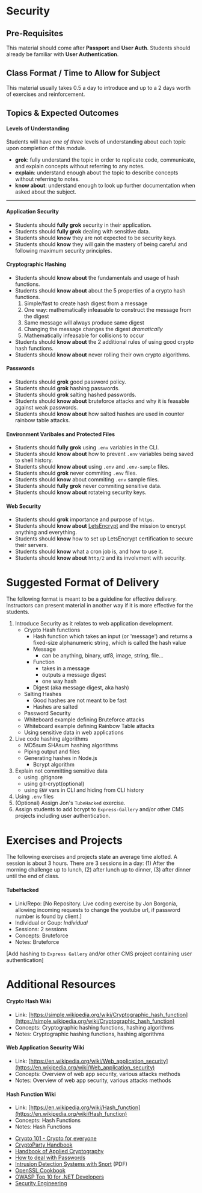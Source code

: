 # Security

## Pre-Requisites
This material should come after **Passport** and **User Auth**. Students should already be familiar with **User Authentication**.

## Class Format / Time to Allow for Subject
This material usually takes 0.5 a day to introduce and up to a 2 days worth of exercises and reinforcement.

## Topics & Expected Outcomes

#### Levels of Understanding
Students will have *one of three* levels of understanding about each topic upon completion of this module.
- **grok**: fully understand the topic in order to replicate code, communicate, and explain concepts without referring to any notes.
- **explain**: understand enough about the topic to describe concepts without referring to notes.
- **know about**: understand enough to look up further documentation when asked about the subject.

---

#### Application Security
- Students should **fully grok** security in their application.
- Students should **fully grok** dealing with sensitive data.
- Students should **know** they are not expected to be security keys.
- Students should **know** they will gain the mastery of being careful and following maximum security principles.

#### Cryptographic Hashing
- Students should **know about** the fundamentals and usage of hash functions.
- Students should **know about** about the 5 properties of a crypto hash functions.
    1. Simple/fast to create hash digest from a message
    2. One way: mathematically infeasable to construct the message from the digest
    3. Same message will always produce same digest
    4. Changing the message changes the digest *dramatically*
    5. Mathematically infeasable for collisions to occur
- Students should **know about** the 2 additional rules of using good crypto hash functions.
- Students should **know about** never rolling their own crypto algorithms.

#### Passwords
- Students should **grok** good password policy.
- Students should **grok** hashing passwords.
- Students should **grok** salting hashed passwords.
- Students should **know about** bruteforce attacks and why it is feasable against weak passwords.
- Students should **know about** how salted hashes are used in counter rainbow table attacks.

#### Environment Varibales and Protected Files
- Students should **fully grok** using `.env` variables in the CLI.
- Students should **know about** how to prevent `.env` variables being saved to shell history.
- Students should **know about** using `.env` and `.env-sample` files.
- Students should **grok** never commiting `.env` files.
- Students should **know** about commiting `.env` sample files.
- Students should **fully grok** never commiting sensitive data.
- Students should **know about** rotateing security keys.

#### Web Security
- Students should **grok** importance and purpose of `https`.
- Students should **know about** [LetsEncrypt](https://letsencrypt.org/about/) and the mission to encrypt anything and everything.
- Students should **know** how to set up LetsEncrypt certification to secure their servers.
- Students should **know** what a cron job is, and how to use it.
- Students should **know about** `http/2` and its involvment with security.

# Suggested Format of Delivery
The following format is meant to be a guideline for effective delivery. Instructors can present material in another way if it is more effective for the students.

1. Introduce Security as it relates to web application development.
    - Crypto Hash functions
        - Hash function which takes an input (or 'message') and returns a fixed-size alphanumeric string, which is called the hash value
        - Message
            - can be anything, binary, utf8, image, string, file...
        - Function
            - takes in a message
            - outputs a message digest
            - one way hash
        - Digest (aka message digest, aka hash)
    - Salting Hashes
        - Good hashes are not meant to be fast
        - Hashes are salted
    - Password Security
    - Whiteboard example defining Bruteforce attacks
    - Whiteboard example defining Rainbow Table attacks
    - Using sensitive data in web applications
1. Live code hashing algorithms
    - MD5sum SHAsum hashing algorithms
    - Piping output and files
    - Generating hashes in Node.js
        - Bcrypt algorithm
1. Explain not committing sensitive data
    - using .gitignore
    - using git-crypt(optional)
    - using `ENV` vars in CLI and hiding from CLI history
1. Using `.env` files
1. (Optional) Assign Jon's `TubeHacked` exercise.
1. Assign students to add bcrypt to `Express-Gallery` and/or other CMS projects including user authentication.

# Exercises and Projects
The following exercises and projects state an average time alotted. A session is about 3 hours. There are 3 sessions in a day: (1) After the morning challenge up to lunch, (2) after lunch up to dinner, (3) after dinner until the end of class.

#### TubeHacked
- Link/Repo: [No Repository. Live coding exercise by Jon Borgonia, allowing incoming requests to change the youtube url, if password number is found by client.]
- Individual or Goup: *Individual*
- Sessions: 2 sessions
- Concepts: Bruteforce
- Notes: Bruteforce

[Add hashing to `Express Gallery` and/or other CMS project containing user authentication]

# Additional Resources

#### Crypto Hash Wiki
- Link: [https://simple.wikipedia.org/wiki/Cryptographic_hash_function](https://simple.wikipedia.org/wiki/Cryptographic_hash_function)
- Concepts: Cryptographic hashing functions, hashing algorithms
- Notes: Cryptographic hashing functions, hashing algorithms

#### Web Application Security Wiki
- Link: [https://en.wikipedia.org/wiki/Web_application_security](https://en.wikipedia.org/wiki/Web_application_security)
- Concepts: Overview of web app security, various attacks methods
- Notes: Overview of web app security, various attacks methods

#### Hash Function Wiki
- Link: [https://en.wikipedia.org/wiki/Hash_function](https://en.wikipedia.org/wiki/Hash_function)
- Concepts: Hash Functions
- Notes: Hash Functions

* [Crypto 101 - Crypto for everyone](https://www.crypto101.io)
* [CryptoParty Handbook](https://unglue.it/work/141611/)
* [Handbook of Applied Cryptography](http://cacr.uwaterloo.ca/hac/index.html)
* [How to deal with Passwords](https://github.com/MHM5000/pass)
* [Intrusion Detection Systems with Snort](http://ptgmedia.pearsoncmg.com/images/0131407333/downloads/0131407333.pdf) (PDF)
* [OpenSSL Cookbook](https://www.feistyduck.com/library/openssl-cookbook/)
* [OWASP Top 10 for .NET Developers](http://www.troyhunt.com/2011/12/free-ebook-owasp-top-10-for-net.html)
* [Security Engineering](http://www.cl.cam.ac.uk/~rja14/book.html)

